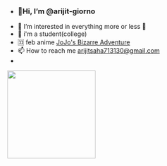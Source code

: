 -  <h3>👋Hi, I’m @arijit-giorno  </h3>
- 👀 I’m interested in everything  more or less 🍑 
- 🎉 i'm a student(college)
- 🈁 feb anime <a href="#">JoJo's Bizarre Adventure</a> 
- 📫 How to reach me arijitsaha713130@gmail.com
- 


<!---
arijit-giorno/arijit-giorno is a ✨ special ✨ repository because its `README.md` (this file) appears on your GitHub profile.
You can click the Preview link to take a look at your changes.
--->


<img src="https://m.media-amazon.com/images/M/MV5BODM5NDYyYmUtNjAwNi00YWNjLWI0ZjctYjZkMjIwY2VkMzA0XkEyXkFqcGdeQXVyNDQxNjcxNQ@@._V1_.jpg" width="200">
                                                                                                                                                 


